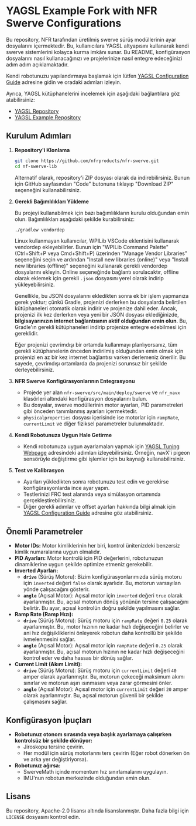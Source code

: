 # YAGSL Example Fork with NFR Swerve Configurations

Bu repository, NFR tarafından üretilmiş swerve sürüş modüllerinin ayar dosyalarını içermektedir. Bu, kullanıcılara YAGSL altyapısını kullanarak kendi swerve sistemlerini kolayca kurma imkânı sunar. Bu README, konfigürasyon dosyalarını nasıl kullanacağınızı ve projelerinize nasıl entegre edeceğinizi adım adım açıklamaktadır.

Kendi robotunuzu yapılandırmaya başlamak için lütfen [YAGSL Configuration Guide](https://yagsl.gitbook.io/yagsl/configuring-yagsl/configuration#json-files) adresine gidin ve oradaki adımları izleyin.

Ayrıca, YAGSL kütüphanelerini incelemek için aşağıdaki bağlantılara göz atabilirsiniz:

- [YAGSL Repository](https://github.com/BroncBotz3481/YAGSL)
- [YAGSL Example Repository](https://github.com/BroncBotz3481/YAGSL-Example)

## Kurulum Adımları

1. **Repository'i Klonlama**

   ```bash
   git clone https://github.com/nfrproducts/nfr-swerve.git
   cd nf-swerve-lib
   ```

   Alternatif olarak, repository'i ZIP dosyası olarak da indirebilirsiniz. Bunun için GitHub sayfasından "Code" butonuna tıklayıp "Download ZIP" seçeneğini kullanabilirsiniz.

2. **Gerekli Bağımlılıkları Yükleme**

   Bu projeyi kullanabilmek için bazı bağımlılıkların kurulu olduğundan emin olun. Bağımlılıkları aşağıdaki şekilde kurabilirsiniz:

   ```bash
   ./gradlew vendordep
   ```

   Linux kullanmayan kullanıcılar, WPILib VSCode eklentisini kullanarak vendordep ekleyebilirler. Bunun için "WPILib Command Palette" (Ctrl+Shift+P veya Cmd+Shift+P) üzerinden "Manage Vendor Libraries" seçeneğini seçin ve ardından "Install new libraries (online)" veya "Install new libraries (offline)" seçeneğini kullanarak gerekli vendordep dosyalarını ekleyin. Online seçeneğinde bağlantı sorulacaktır, offline olarak eklemek için gerekli `.json` dosyasını yerel olarak indirip yükleyebilirsiniz.

   Genellikle, bu JSON dosyalarını ekledikten sonra ek bir işlem yapmanıza gerek yoktur; çünkü Gradle, projenizi derlerken bu dosyalarda belirtilen kütüphaneleri otomatik olarak indirir ve projenize dahil eder. Ancak, projenizi ilk kez derlerken veya yeni bir JSON dosyası eklediğinizde, **bilgisayarınızın internet bağlantısının aktif olduğundan emin olun**. Bu, Gradle'ın gerekli kütüphaneleri indirip projenize entegre edebilmesi için gereklidir.

   Eğer projenizi çevrimdışı bir ortamda kullanmayı planlıyorsanız, tüm gerekli kütüphanelerin önceden indirilmiş olduğundan emin olmak için projenizi en az bir kez internet bağlantısı varken derlemeniz önerilir. Bu sayede, çevrimdışı ortamlarda da projenizi sorunsuz bir şekilde derleyebilirsiniz.

3. **NFR Swerve Konfigürasyonlarının Entegrasyonu**

   - Projede yer alan `nfr-swerve/src/main/deploy/swerve` ve `nfr_navx` klasörleri altındaki konfigürasyon dosyalarını bulun.
   - Bu dosyalar, swerve modüllerinin motor ayarları, PID parametreleri gibi önceden tanımlanmış ayarları içermektedir.
   - `physicalproperties` dosyası içerisinde ise motorlar için `rampRate`, `currentLimit` ve diğer fiziksel parametreler bulunmaktadır.

4. **Kendi Robotunuza Uygun Hale Getirme**

   - Kendi robotunuza uygun ayarlamaları yapmak için [YAGSL Tuning Webpage](https://broncbotz3481.github.io/YAGSL-Example/) adresindeki adımları izleyebilirsiniz. Örneğin, navX'i pigeon sensörüyle değiştirme gibi işlemler için bu kaynağı kullanabilirsiniz.

5. **Test ve Kalibrasyon**

   - Ayarları yükledikten sonra robotunuzu test edin ve gerekirse konfigürasyonlarda ince ayar yapın.
   - Testlerinizi FRC test alanında veya simülasyon ortamında gerçekleştirebilirsiniz.
   - Diğer gerekli adımlar ve offset ayarları hakkında bilgi almak için [YAGSL Configuration Guide](https://yagsl.gitbook.io/yagsl/configuring-yagsl/configuration#json-files) adresine göz atabilirsiniz.

## Önemli Parametreler

- **Motor IDs:** Motor kimliklerinin her biri, kontrol ünitenizdeki benzersiz kimlik numaralarına uygun olmalıdır.
- **PID Ayarları:** Motor kontrolü için PID değerlerini, robotunuzun dinamiklerine uygun şekilde optimize etmeniz gerekebilir.
- **Inverted Ayarları:**
  - **`drive`** (Sürüş Motoru): Bizim konfigürasyonlarımızda sürüş motoru için `inverted` değeri `false` olarak ayarlıdır. Bu, motorun varsayılan yönde çalışacağını gösterir.
  - **`angle`** (Açısal Motor): Açısal motor için `inverted` değeri `true` olarak ayarlanmıştır. Bu, açısal motorun dönüş yönünün tersine çalışacağını belirtir. Bu ayar, açısal kontrolün doğru şekilde yapılmasını sağlar.
- **Ramp Rate (Ramp Hızı):**
  - **`drive`** (Sürüş Motoru): Sürüş motoru için `rampRate` değeri `0.25` olarak ayarlanmıştır. Bu, motor hızının ne kadar hızlı değişeceğini belirler ve ani hız değişikliklerini önleyerek robotun daha kontrollü bir şekilde ivmelenmesini sağlar.
  - **`angle`** (Açısal Motor): Açısal motor için `rampRate` değeri `0.25` olarak ayarlanmıştır. Bu, açısal motorun hızının ne kadar hızlı değişeceğini kontrol eder ve daha hassas bir dönüş sağlar.
- **Current Limit (Akım Limiti):**
  - **`drive`** (Sürüş Motoru): Sürüş motoru için `currentLimit` değeri `40` amper olarak ayarlanmıştır. Bu, motorun çekeceği maksimum akımı sınırlar ve motorun aşırı ısınmasını veya zarar görmesini önler.
  - **`angle`** (Açısal Motor): Açısal motor için `currentLimit` değeri `20` amper olarak ayarlanmıştır. Bu, açısal motorun güvenli bir şekilde çalışmasını sağlar.

## Konfigürasyon İpuçları

- **Robotunuz otonom sırasında veya başlık ayarlamaya çalışırken kontrolsüz bir şekilde dönüyor:**
  - Jiroskopu tersine çevirin.
  - Her modül için sürüş motorlarını ters çevirin (Eğer robot dönerken ön ve arka yer değiştiriyorsa).
- **Robotunuz ağırsa:**
  - SwerveMath içinde momentum hız sınırlamalarını uygulayın.
  - IMU'nun robotun merkezinde olduğundan emin olun.

## Lisans

Bu repository, Apache-2.0 lisansı altında lisanslanmıştır. Daha fazla bilgi için `LICENSE` dosyasını kontrol edin.

